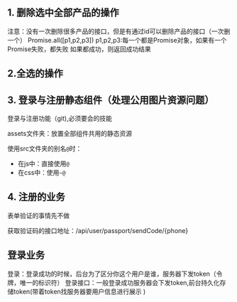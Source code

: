 ## 1. 删除选中全部产品的操作
注意：没有一次删除很多产品的接口，但是有通过id可以删除产品的接口（一次删一个）
Promise.all([p1,p2,p3])
p1,p2,p3:每一个都是Promise对象，如果有一个Promise失败，都失败
如果都成功，则返回成功结果


## 2.全选的操作


## 3. 登录与注册静态组件（处理公用图片资源问题）
登录与注册功能（git),必须要会的技能

assets文件夹：放置全部组件共用的静态资源

使用src文件夹的别名`@`时：
- 在js中：直接使用`@`
- 在css中：使用`~@`

## 4. 注册的业务
表单验证的事情先不做

获取验证码的接口地址：/api/user/passport/sendCode/{phone}

## 登录业务
登录：登录成功的时候，后台为了区分你这个用户是谁，服务器下发token（令牌，唯一的标识符）
登录接口：一般登录成功服务器会下发token,前台持久化存储token(带着token找服务器要用户信息进行展示 )